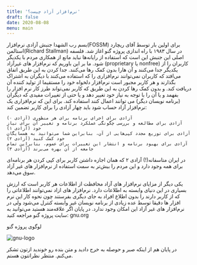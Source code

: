```yaml
---
title: 'نرم‌افزار آزاد چیست؟'
draft: false
date: 2020-08-08
menu: main
---
```


بسم رب الشهدا
جنبش آزادی نرم‌افزار(FOSSM) برای اولین بار توسط آقای ریچارد استالمن(Richard Stallman) در سال ۱۹۸۳ با راه اندازی پروژه گنو اغاز شد.
فلسفه اصلی این جنبش این است که استفاده از رایانه‌ها نباید مانع از همکاری مردم با یکدیگر شود.
ما بر این باوریم که نرم‌افزار های غیر‌آزاد (proprietary یا nonfree) کاربران را از یکدیگر جدا می‌کنند و آن هارا بدون کمک رها می‌کنند.
جدا کردن به این طریق اتفاق می‌افتد که کاربران نمی‌توانند نرم‌افزاری را که استفاده می‌کنند با دیگران به اشتراک بگذارند و هر کاربر مجبور است نرم‌افزار دلخواه خود را مستقیما از تولید کننده آن دریافت کند.
و بدون کمک رها کردن به این طریق که کاربر نمی‌تواند طرز کار نرم افزار را بفهمد و یا آن را با توجه به نیاز خود تغییر دهد و یا حتی از تغییرات مفیدی که دیگران (برنامه نویسان دیگر) می توانند اعمال کنند استفاده کند.
برای این که نرم‌افزاری یک نرم‌افزار آزاد حساب شود باید چهار آزادی را برای کاربر تضمین کند:

    آزادی برای اجرای برنامه برای هر منظوری (آزادی ۰)
    آزادی برای مطالعه و بررسی چگونگی عملکرد برنامه و تغییر آن برای نیاز خود (آزادی ۱)
    آزادی برای توزیع مجدد کپی‌هایی از آن، بنابراین شما می‌توانید به همسایگان خود کمک کنید (آزادی ۲)
    آزادی برای بهبود برنامه و انتشار این تغییرات برای عموم، بنابراین تمام جامعه از آن بهره می‌برند (آزادی ۳)

در ایران متاسفانه(!) آزادی ۲ که همان اجازه داشتن کاربر برای کپی کردن هر برنامه‌ای برای همه وجود دارد و این مردم را بیش‌تر به سمت استفاده از نرم‌افزار های غیر آزاد سوق می‌دهد.
 
یکی دیگر از مزایای نرم‌افزار های آزاد محافظت از اطلاعات هر کاربر است که ارزش بسیاری در این دنیای وابسته به اطلاعات دارد. نرم‌افزار های ازاد نمی‌توانند اطلاعاتی را که از کاربر دارند را بدون اطلاع افراد به جای دیگری بفرستند چون نحوه کار این نرم افزار ها دقیقا توسط عده زیادی از برنامه نویسان غیر وابسته کنترل می‌شود ولی در نرم‌افزار های غیر آزاد این امکان وجود ندارد.
در پایان اگر علاقه‌مند هستید می‌توانید به سایت پروژه گنو مراجعه کنید: gnu.org
 
لوگوی پروژه گنو

<img class="post-image" src="https://www.gnu.org/graphics/heckert_gnu.transp.small.png" alt="gnu-logo">
 
در پایان هم از اینکه صبر و حوصله به خرج دادید و متن بنده رو خوندید ازتون تشکر می‌کنم.
منتظر نظراتتون هستم.
